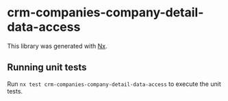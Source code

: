 # crm-companies-company-detail-data-access

This library was generated with [Nx](https://nx.dev).

## Running unit tests

Run `nx test crm-companies-company-detail-data-access` to execute the unit tests.

